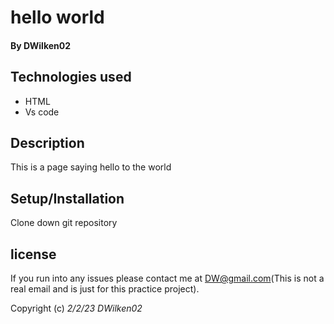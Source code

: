# hello world

#### By **DWilken02**

## Technologies used

* HTML
* Vs code

## Description

This is a page saying hello to the world

## Setup/Installation

Clone down git repository

## license

If you run into any issues please contact me at DW@gmail.com(This is not a real email and is just for this practice project).

Copyright (c) _2/2/23_ _DWilken02_
